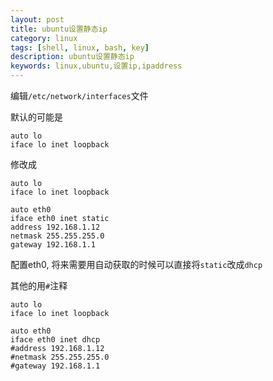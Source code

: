 ```yaml
---
layout: post
title: ubuntu设置静态ip
category: linux
tags: [shell, linux, bash, key]
description: ubuntu设置静态ip
keywords: linux,ubuntu,设置ip,ipaddress
---
```


编辑`/etc/network/interfaces`文件

默认的可能是

    auto lo
    iface lo inet loopback

修改成

    auto lo
    iface lo inet loopback

    auto eth0
    iface eth0 inet static
    address 192.168.1.12
    netmask 255.255.255.0
    gateway 192.168.1.1

配置eth0, 将来需要用自动获取的时候可以直接将`static`改成`dhcp`

其他的用`#`注释

    auto lo
    iface lo inet loopback

    auto eth0
    iface eth0 inet dhcp
    #address 192.168.1.12
    #netmask 255.255.255.0
    #gateway 192.168.1.1
